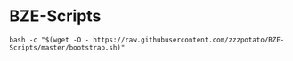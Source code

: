 # BZE-Scripts

`bash -c "$(wget -O - https://raw.githubusercontent.com/zzzpotato/BZE-Scripts/master/bootstrap.sh)"`
